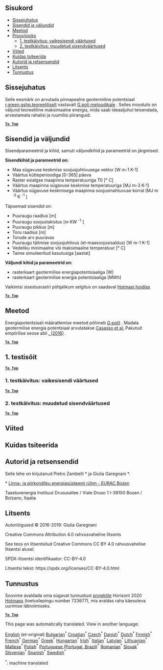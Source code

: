 <h2> Sisukord </h2><ul><li> <a href="#introduction">Sissejuhatus</a> </li><li> <a href="#inputs-and-outputs">Sisendid ja väljundid</a> </li><li> <a href="#method">Meetod</a> </li><li> <a href="#sample-run">Proovijooks</a> <ul><li> <a href="#test-run-1-default-input-values">1. testkäivitus: vaikesisendi väärtused</a> </li><li> <a href="#test-run-2-modified-input-values">2. testkäivitus: muudetud sisendväärtused</a> </li></ul></li><li> <a href="#references">Viited</a> </li><li> <a href="#how-to-cite">Kuidas tsiteerida</a> </li><li> <a href="#authors-and-reviewers">Autorid ja retsensendid</a> </li><li> <a href="#license">Litsents</a> </li><li> <a href="#acknowledgement">Tunnustus</a> </li></ul><h2> Sissejuhatus </h2><p> Selle eesmärk on arvutada pinnapealne geotermiline potentsiaal <a href="https://grass.osgeo.org/grass76/manuals/addons/r.green.gshp.theoretical.html">r.green.gshp.teoreetiliselt</a> vastavalt <a href="https://www.sciencedirect.com/science/article/pii/S0360544216303358">G.poti metoodikale</a> . Selles moodulis on väljund teoreetiline maksimaalne energia, mida saab ideaaljuhul teisendada, arvestamata rahalisi ja ruumilisi piiranguid. </p><p><ins> <code><strong><a href="#table-of-contents">To Top</a></strong></code> </ins> </p><h2> Sisendid ja väljundid </h2><p> Sisendparameetrid ja kihid, samuti väljundkihid ja parameetrid on järgmised. </p><p> <strong>Sisendkihid ja parameetrid on:</strong> </p><ul><li> Maa sügavuse keskmise soojusjuhtivusega vektor [W m-1 K-1] </li><li> Väärtus kütteperioodiga [0-365] päeva </li><li> Raster esialgse maapinna temperatuuriga T0 [° C] </li><li> Väärtus maapinna sügavuse keskmise temperatuuriga [MJ m-3 K-1] </li><li> Väärtus sügavuse keskmisega maapinna soojusmahtuvuse korral [MJ m <sup>-3</sup> K <sup>-1</sup> ] </li></ul><p> Täpsemad sisendid on: </p><ul><li> Puuraugu raadius [m] </li><li> Puuraugu soojustakistus [m KW <sup>-1</sup> ] </li><li> Puuraugu pikkus [m] </li><li> Toru raadius [m] </li><li> Torude arv puuravas </li><li> Puuraugu täitmise soojusjuhtivus (et-maasoojusisaldus) [W m-1 K-1] </li><li> Vedeliku minimaalne või maksimaalne temperatuur [° C] </li><li> Taime simuleeritud kasutusiga [aastat] </li></ul><p> <strong>Väljundi kihid ja parameetrid on:</strong> </p><ul><li> rasterkaart geotermilise energiapotentsiaaliga [W] </li><li> rasterkaart geotermilise energia potentsiaaliga [MWh] </li></ul><p> Vaikimisi sisestusrastri põhjalikum selgitus on saadaval <a href="https://gitlab.com/hotmaps/potential/potential_geothermal_raster">Hotmapi hoidlas</a> </p><p><ins> <code><strong><a href="#table-of-contents">To Top</a></strong></code> </ins> </p><h2> Meetod </h2><p> Energiapotentsiaali määratlemise meetod põhineb <a href="https://www.sciencedirect.com/science/article/pii/S0360544216303358">G.potil</a> . Madala geotermilise energia potentsiaal arvutatakse <a href="https://www.sciencedirect.com/science/article/pii/S0360544216303358">Casasso et al.</a> Pakutud empiirilise seose abil <a href="https://www.sciencedirect.com/science/article/pii/S0360544216303358">. (2016)</a> . </p><p><ins> <code><strong><a href="#table-of-contents">To Top</a></strong></code> </ins> </p><h2> 1. testisõit </h2><p><ins> <code><strong><a href="#table-of-contents">To Top</a></strong></code> </ins> </p><h3> 1. testkäivitus: vaikesisendi väärtused </h3><p><ins> <code><strong><a href="#table-of-contents">To Top</a></strong></code> </ins> </p><h3> 2. testkäivitus: muudetud sisendväärtused </h3><p><ins> <code><strong><a href="#table-of-contents">To Top</a></strong></code> </ins> </p><h2> Viited </h2><h2> Kuidas tsiteerida </h2><h2> Autorid ja retsensendid </h2><p> Selle lehe on kirjutanud Pietro Zambelli * ja Giulia Garegnani *. </p><p> * <a href="http://www.eurac.edu/en/research/technologies/renewableenergy/researchfields/Pages/Energy-strategies-and-planning.aspx">Linna- ja piirkondliku energiasüsteemi rühm - EURAC Bozen</a> </p><p> Taastuvenergia Instituut Drususallee / Viale Druso 1 I-39100 Bozen / Bolzano, Itaalia </p><h2> Litsents </h2><p> Autoriõigused © 2016-2019: Giulia Garegnani </p><p> Creative Commons Attribution 4.0 rahvusvaheline litsents </p><p> See teos on litsentsitud Creative Commons CC BY 4.0 rahvusvahelise litsentsi alusel. </p><p> SPDX-litsentsi identifikaator: CC-BY-4.0 </p><p> Litsentsi tekst: https://spdx.org/licenses/CC-BY-4.0.html </p><h2> Tunnustus </h2><p> Soovime avaldada oma sügavat tunnustust <a href="https://www.hotmaps-project.eu">projektile</a> Horisont 2020 <a href="https://www.hotmaps-project.eu">Hotmaps</a> (toetuslepingu number 723677), mis eraldas raha käesoleva uurimise läbiviimiseks. </p><p><ins> <code><strong><a href="#table-of-contents">To Top</a></strong></code> </ins> </p>

This page was automatically translated. View in another language:

[English](en-CM-Shallow-geothermal-potential) (et-original) [Bulgarian](bg-CM-Shallow-geothermal-potential)<sup>\*</sup> [Croatian](hr-CM-Shallow-geothermal-potential)<sup>\*</sup> [Czech](cs-CM-Shallow-geothermal-potential)<sup>\*</sup> [Danish](da-CM-Shallow-geothermal-potential)<sup>\*</sup> [Dutch](nl-CM-Shallow-geothermal-potential)<sup>\*</sup>  [Finnish](fi-CM-Shallow-geothermal-potential)<sup>\*</sup> [French](fr-CM-Shallow-geothermal-potential)<sup>\*</sup> [German](de-CM-Shallow-geothermal-potential)<sup>\*</sup> [Greek](el-CM-Shallow-geothermal-potential)<sup>\*</sup> [Hungarian](hu-CM-Shallow-geothermal-potential)<sup>\*</sup> [Irish](ga-CM-Shallow-geothermal-potential)<sup>\*</sup> [Italian](it-CM-Shallow-geothermal-potential)<sup>\*</sup> [Latvian](lv-CM-Shallow-geothermal-potential)<sup>\*</sup> [Lithuanian](lt-CM-Shallow-geothermal-potential)<sup>\*</sup> [Maltese](mt-CM-Shallow-geothermal-potential)<sup>\*</sup> [Polish](pl-CM-Shallow-geothermal-potential)<sup>\*</sup> [Portuguese (Portugal, Brazil)](pt-CM-Shallow-geothermal-potential)<sup>\*</sup> [Romanian](ro-CM-Shallow-geothermal-potential)<sup>\*</sup> [Slovak](sk-CM-Shallow-geothermal-potential)<sup>\*</sup> [Slovenian](sl-CM-Shallow-geothermal-potential)<sup>\*</sup> [Spanish](es-CM-Shallow-geothermal-potential)<sup>\*</sup> [Swedish](sv-CM-Shallow-geothermal-potential)<sup>\*</sup> 

<sup>\*</sup>: machine translated
